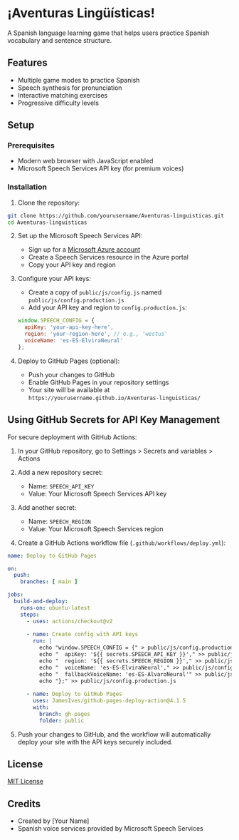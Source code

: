# ¡Aventuras Lingüísticas!

A Spanish language learning game that helps users practice Spanish vocabulary and sentence structure.

## Features

- Multiple game modes to practice Spanish
- Speech synthesis for pronunciation
- Interactive matching exercises
- Progressive difficulty levels

## Setup

### Prerequisites

- Modern web browser with JavaScript enabled
- Microsoft Speech Services API key (for premium voices)

### Installation

1. Clone the repository:
```bash
git clone https://github.com/yourusername/Aventuras-linguisticas.git
cd Aventuras-linguisticas
```

2. Set up the Microsoft Speech Services API:
   - Sign up for a [Microsoft Azure account](https://azure.microsoft.com/)
   - Create a Speech Services resource in the Azure portal
   - Copy your API key and region

3. Configure your API keys:
   - Create a copy of `public/js/config.js` named `public/js/config.production.js`
   - Add your API key and region to `config.production.js`:
   ```javascript
   window.SPEECH_CONFIG = {
     apiKey: 'your-api-key-here',
     region: 'your-region-here', // e.g., 'westus'
     voiceName: 'es-ES-ElviraNeural'
   };
   ```

4. Deploy to GitHub Pages (optional):
   - Push your changes to GitHub
   - Enable GitHub Pages in your repository settings
   - Your site will be available at `https://yourusername.github.io/Aventuras-linguisticas/`

## Using GitHub Secrets for API Key Management

For secure deployment with GitHub Actions:

1. In your GitHub repository, go to Settings > Secrets and variables > Actions
2. Add a new repository secret:
   - Name: `SPEECH_API_KEY`
   - Value: Your Microsoft Speech Services API key
3. Add another secret:
   - Name: `SPEECH_REGION`
   - Value: Your Microsoft Speech Services region

4. Create a GitHub Actions workflow file (`.github/workflows/deploy.yml`):
```yaml
name: Deploy to GitHub Pages

on:
  push:
    branches: [ main ]

jobs:
  build-and-deploy:
    runs-on: ubuntu-latest
    steps:
      - uses: actions/checkout@v2
      
      - name: Create config with API keys
        run: |
          echo "window.SPEECH_CONFIG = {" > public/js/config.production.js
          echo "  apiKey: '${{ secrets.SPEECH_API_KEY }}'," >> public/js/config.production.js
          echo "  region: '${{ secrets.SPEECH_REGION }}'," >> public/js/config.production.js
          echo "  voiceName: 'es-ES-ElviraNeural'," >> public/js/config.production.js
          echo "  fallbackVoiceName: 'es-ES-AlvaroNeural'" >> public/js/config.production.js
          echo "};" >> public/js/config.production.js
      
      - name: Deploy to GitHub Pages
        uses: JamesIves/github-pages-deploy-action@4.1.5
        with:
          branch: gh-pages
          folder: public
```

5. Push your changes to GitHub, and the workflow will automatically deploy your site with the API keys securely included.

## License

[MIT License](LICENSE)

## Credits

- Created by [Your Name]
- Spanish voice services provided by Microsoft Speech Services